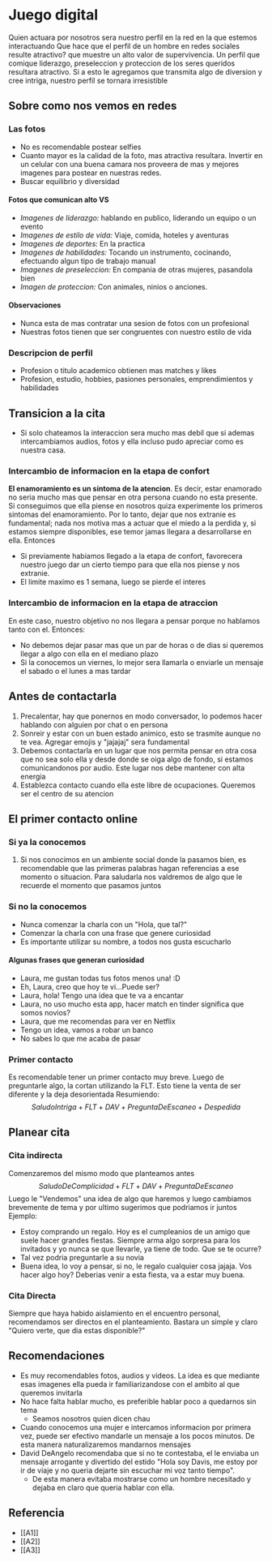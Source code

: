 # Juego digital
Quien actuara por nosotros sera nuestro perfil en la red en la que estemos interactuando
Que hace que el perfil de un hombre en redes sociales resulte atractivo? que muestre un alto valor de supervivencia. Un perfil que comique liderazgo, preseleccion y proteccion de los seres queridos resultara atractivo. Si a esto le agregamos que transmita algo de diversion y cree intriga, nuestro perfil se tornara irresistible

## Sobre como nos vemos en redes
### Las fotos
- No es recomendable postear selfies
- Cuanto mayor es la calidad de la foto, mas atractiva resultara. Invertir en un celular con una buena camara nos proveera de mas y mejores imagenes para postear en nuestras redes.
- Buscar equilibrio y diversidad
#### Fotos que comunican alto VS
- *Imagenes de liderazgo:* hablando en publico, liderando un equipo o un evento
- *Imagenes de estilo de vida:* Viaje, comida, hoteles y aventuras
- *Imagenes de deportes:* En la practica
- *Imagenes de habilidades:* Tocando un instrumento, cocinando, efectuando algun tipo de trabajo manual
- *Imagenes de preseleccion:* En compania de otras mujeres, pasandola bien
- *Imagen de proteccion:* Con animales, ninios o anciones.
#### Observaciones
- Nunca esta de mas contratar una sesion de fotos con un profesional
- Nuestras fotos tienen que ser congruentes con nuestro estilo de vida

### Descripcion de perfil
- Profesion o titulo academico obtienen mas matches y likes
- Profesion, estudio, hobbies, pasiones personales, emprendimientos y habilidades

## Transicion a la cita
- Si solo chateamos la interaccion sera mucho mas debil que si ademas intercambiamos audios, fotos y ella incluso pudo apreciar como es nuestra casa.
### Intercambio de informacion en la etapa de confort
**El enamoramiento es un sintoma de la atencion**. Es decir, estar enamorado no seria mucho mas que pensar en otra persona cuando no esta presente. Si conseguimos que ella piense en nosotros quiza experimente los primeros sintomas del enamoramiento. Por lo tanto, dejar que nos extranie es fundamental; nada nos motiva mas a actuar que el miedo a la perdida y, si estamos siempre disponibles, ese temor jamas llegara a desarrollarse en ella. Entonces
- Si previamente habiamos llegado a la etapa de confort, favorecera nuestro juego dar un cierto tiempo para que ella nos piense y nos extranie.
- El limite maximo es 1 semana, luego se pierde el interes
### Intercambio de informacion en la etapa de atraccion
En este caso, nuestro objetivo no nos llegara a pensar porque no hablamos tanto con el. Entonces:
- No debemos dejar pasar mas que un par de horas o de dias si queremos llegar a algo con ella en el mediano plazo
- Si la conocemos un viernes, lo mejor sera llamarla o enviarle un mensaje el sabado o el lunes a mas tardar

## Antes de contactarla
1. Precalentar, hay que ponernos en modo conversador, lo podemos hacer hablando con alguien por chat o en persona
2. Sonreir y estar con un buen estado animico, esto se trasmite aunque no te vea. Agregar emojis y "jajajaj" sera fundamental
3. Debemos contactarla en un lugar que nos permita pensar en otra cosa que no sea solo ella y desde donde se oiga algo de fondo, si estamos comunicandonos por audio. Este lugar nos debe mantener con alta energia
4. Establezca contacto cuando ella este libre de ocupaciones. Queremos ser el centro de su atencion

## El primer contacto online
### Si ya la conocemos
1. Si nos conocimos en un ambiente social donde la pasamos bien, es recomendable que las primeras palabras hagan referencias a ese momento o situacion. Para saludarla nos valdremos de algo que le recuerde el momento que pasamos juntos
### Si no la conocemos
- Nunca comenzar la charla con un "Hola, que tal?"
- Comenzar la charla con una frase que genere curiosidad
- Es importante utilizar su nombre, a todos nos gusta escucharlo
#### Algunas frases que generan curiosidad
- Laura, me gustan todas tus fotos menos una! :D
- Eh, Laura, creo que hoy te vi...Puede ser?
- Laura, hola! Tengo una idea que te va a encantar
- Laura, no uso mucho esta app, hacer match en tinder significa que somos novios?
- Laura, que me recomendas para ver en Netflix
- Tengo un idea, vamos a robar un banco
- No sabes lo que me acaba de pasar
### Primer contacto
Es recomendable tener un primer contacto muy breve. Luego de preguntarle algo, la cortan utilizando la FLT. Esto tiene la venta de ser diferente y la deja desorientada
Resumiendo:$$SaludoIntriga+FLT+DAV+PreguntaDeEscaneo+Despedida$$
## Planear cita
### Cita indirecta
Comenzaremos del mismo modo que planteamos antes $$SaludoDeComplicidad+FLT+DAV+PreguntaDeEscaneo$$
Luego le "Vendemos" una idea de algo que haremos y luego cambiamos brevemente de tema y por ultimo sugerimos que podriamos ir juntos
Ejemplo:
- Estoy comprando un regalo. Hoy es el cumpleanios de un amigo que suele hacer grandes fiestas. Siempre arma algo sorpresa para los invitados y yo nunca se que llevarle, ya tiene de todo. Que se te ocurre?
- Tal vez podria preguntarle a su novia
- Buena idea, lo voy a pensar, si no, le regalo cualquier cosa jajaja. Vos hacer algo hoy? Deberias venir a esta fiesta, va a estar muy buena.
### Cita Directa
Siempre que haya habido aislamiento en el encuentro personal, recomendamos ser directos en el planteamiento. Bastara un simple y claro "Quiero verte, que dia estas disponible?"


## Recomendaciones
- Es muy recomendables fotos, audios y videos. La idea es que mediante esas imagenes ella pueda ir familiarizandose con el ambito al que queremos invitarla
- No hace falta hablar mucho, es preferible hablar poco a quedarnos sin tema
	- Seamos nosotros quien dicen chau
- Cuando conocemos una mujer e intercamos informacion por primera vez, puede ser efectivo mandarle un mensaje a los pocos minutos. De esta manera naturalizaremos mandarnos mensajes
- David DeAngelo recomendaba que si no te contestaba, el le enviaba un mensaje arrogante y divertido del estido "Hola soy Davis, me estoy por ir de viaje y no queria dejarte sin escuchar mi voz tanto tiempo". 
	- De esta manera evitaba mostrarse como un hombre necesitado y dejaba en claro que queria hablar con ella.

## Referencia
- [[A1]]
- [[A2]]
- [[A3]]